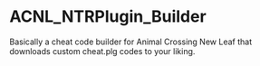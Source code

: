# ACNL_NTRPlugin_Builder
Basically a cheat code builder for Animal Crossing New Leaf that downloads custom cheat.plg codes to your liking.

